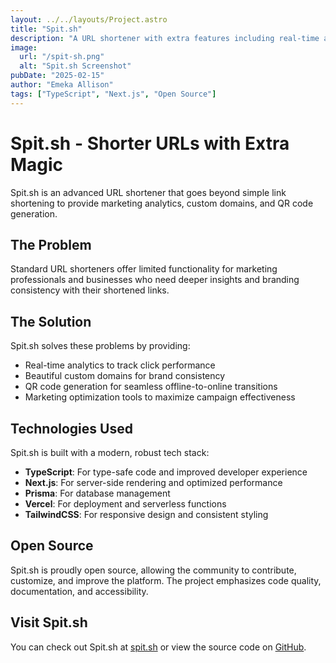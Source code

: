 ```yaml
---
layout: ../../layouts/Project.astro
title: "Spit.sh"
description: "A URL shortener with extra features including real-time analytics, custom domains, and QR code generation to enhance your online marketing efforts."
image:
  url: "/spit-sh.png"
  alt: "Spit.sh Screenshot"
pubDate: "2025-02-15"
author: "Emeka Allison"
tags: ["TypeScript", "Next.js", "Open Source"]
---
```


# Spit.sh - Shorter URLs with Extra Magic

Spit.sh is an advanced URL shortener that goes beyond simple link shortening to provide marketing analytics, custom domains, and QR code generation.

## The Problem

Standard URL shorteners offer limited functionality for marketing professionals and businesses who need deeper insights and branding consistency with their shortened links.

## The Solution

Spit.sh solves these problems by providing:

- Real-time analytics to track click performance
- Beautiful custom domains for brand consistency
- QR code generation for seamless offline-to-online transitions
- Marketing optimization tools to maximize campaign effectiveness

## Technologies Used

Spit.sh is built with a modern, robust tech stack:

- **TypeScript**: For type-safe code and improved developer experience
- **Next.js**: For server-side rendering and optimized performance
- **Prisma**: For database management
- **Vercel**: For deployment and serverless functions
- **TailwindCSS**: For responsive design and consistent styling

## Open Source

Spit.sh is proudly open source, allowing the community to contribute, customize, and improve the platform. The project emphasizes code quality, documentation, and accessibility.

## Visit Spit.sh

You can check out Spit.sh at [spit.sh](https://spit.sh) or view the source code on [GitHub](https://github.com/aliemeka/spit.sh).

